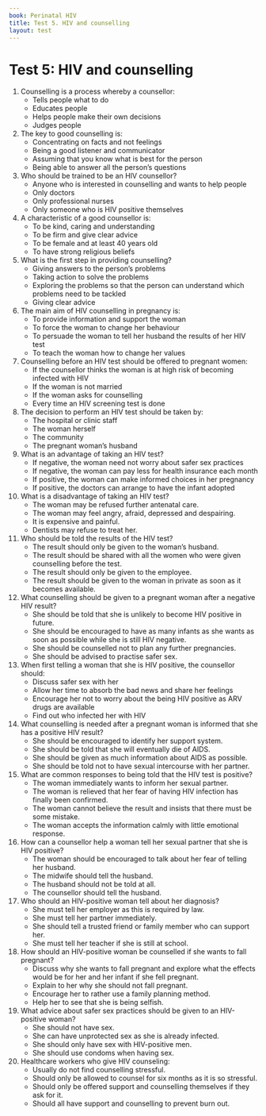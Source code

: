 ```yaml
---
book: Perinatal HIV
title: Test 5. HIV and counselling
layout: test
---
```


# Test 5: HIV and counselling

1.	Counselling is a process whereby a counsellor:
	-	Tells people what to do
	-	Educates people
	+	Helps people make their own decisions
	-	Judges people
2.	The key to good counselling is:
	-	Concentrating on facts and not feelings
	+	Being a good listener and communicator
	-	Assuming that you know what is best for the person
	-	Being able to answer all the person’s questions
3.	Who should be trained to be an HIV counsellor?
	+	Anyone who is interested in counselling and wants to help people
	-	Only doctors
	-	Only professional nurses
	-	Only someone who is HIV positive themselves
4.	A characteristic of a good counsellor is:
	+	To be kind, caring and understanding
	-	To be firm and give clear advice
	-	To be female and at least 40 years old
	-	To have strong religious beliefs
5.	What is the first step in providing counselling?
	-	Giving answers to the person’s problems
	-	Taking action to solve the problems
	+	Exploring the problems so that the person can understand which problems need to be tackled
	-	Giving clear advice
6.	The main aim of HIV counselling in pregnancy is:
	+	To provide information and support the woman
	-	To force the woman to change her behaviour
	-	To persuade the woman to tell her husband the results of her HIV test
	-	To teach the woman how to change her values
7.	Counselling before an HIV test should be offered to pregnant women:
	-	If the counsellor thinks the woman is at high risk of becoming infected with HIV
	-	If the woman is not married
	-	If the woman asks for counselling
	+	Every time an HIV screening test is done
8.	The decision to perform an HIV test should be taken by:
	-	The hospital or clinic staff
	+	The woman herself
	-	The community
	-	The pregnant woman’s husband
9.	What is an advantage of taking an HIV test?
	-	If negative, the woman need not worry about safer sex practices
	-	If negative, the woman can pay less for health insurance each month
	+	If positive, the woman can make informed choices in her pregnancy
	-	If positive, the doctors can arrange to have the infant adopted
10.	What is a disadvantage of taking an HIV test?
	-	The woman may be refused further antenatal care.
	+	The woman may feel angry, afraid, depressed and despairing.
	-	It is expensive and painful.
	-	Dentists may refuse to treat her.
11.	Who should be told the results of the HIV test?
	-	The result should only be given to the woman’s husband.
	-	The result should be shared with all the women who were given counselling before the test.
	-	The result should only be given to the employee.
	+	The result should be given to the woman in private as soon as it becomes available.
12.	What counselling should be given to a pregnant woman after a negative HIV result?
	-	She should be told that she is unlikely to become HIV positive in future.
	-	She should be encouraged to have as many infants as she wants as soon as possible while she is still HIV negative.
	-	She should be counselled not to plan any further pregnancies.
	+	She should be advised to practise safer sex.
13.	When first telling a woman that she is HIV positive, the counsellor should:
	-	Discuss safer sex with her
	+	Allow her time to absorb the bad news and share her feelings
	-	Encourage her not to worry about the being HIV positive as ARV drugs are available
	-	Find out who infected her with HIV
14.	What counselling is needed after a pregnant woman is informed that she has a positive HIV result?
	+	She should be encouraged to identify her support system.
	-	She should be told that she will eventually die of AIDS.
	-	She should be given as much information about AIDS as possible.
	-	She should be told not to have sexual intercourse with her partner.
15.	What are common responses to being told that the HIV test is positive?
	-	The woman immediately wants to inform her sexual partner.
	-	The woman is relieved that her fear of having HIV infection has finally been confirmed.
	+	The woman cannot believe the result and insists that there must be some mistake.
	-	The woman accepts the information calmly with little emotional response.
16.	How can a counsellor help a woman tell her sexual partner that she is HIV positive?
	+	The woman should be encouraged to talk about her fear of telling her husband.
	-	The midwife should tell the husband.
	-	The husband should not be told at all.
	-	The counsellor should tell the husband.
17.	Who should an HIV-positive woman tell about her diagnosis?
	-	She must tell her employer as this is required by law.
	-	She must tell her partner immediately.
	+	She should tell a trusted friend or family member who can support her.
	-	She must tell her teacher if she is still at school.
18.	How should an HIV-positive woman be counselled if she wants to fall pregnant?
	+	Discuss why she wants to fall pregnant and explore what the effects would be for her and her infant if she fell pregnant.
	-	Explain to her why she should not fall pregnant.
	-	Encourage her to rather use a family planning method.
	-	Help her to see that she is being selfish.
19.	What advice about safer sex practices should be given to an HIV-positive woman?
	-	She should not have sex.
	-	She can have unprotected sex as she is already infected.
	-	She should only have sex with HIV-positive men.
	+	She should use condoms when having sex.
20.	Healthcare workers who give HIV counseling:
	-	Usually do not find counselling stressful.
	-	Should only be allowed to counsel for six months as it is so stressful.
	-	Should only be offered support and counselling themselves if they ask for it.
	+	Should all have support and counselling to prevent burn out.
